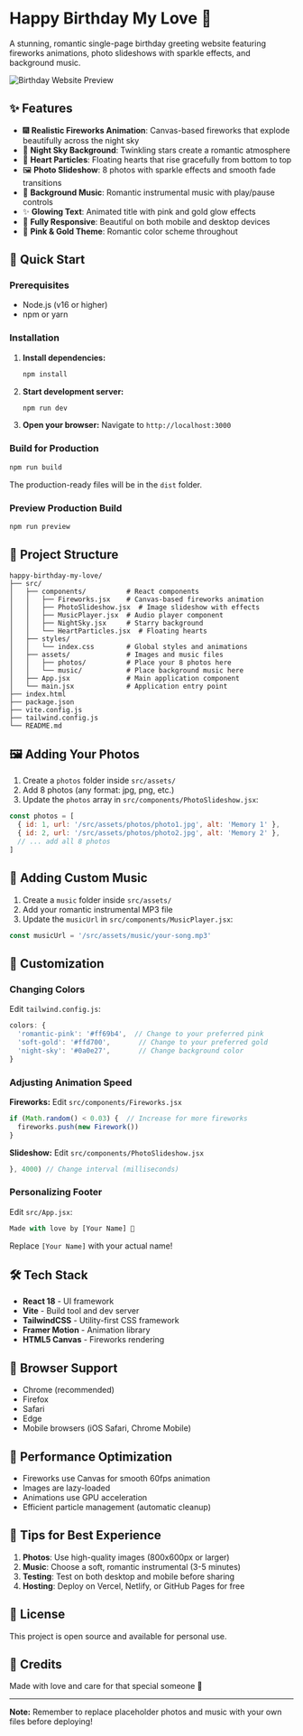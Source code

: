 # Happy Birthday My Love 💖

A stunning, romantic single-page birthday greeting website featuring fireworks animations, photo slideshows with sparkle effects, and background music.

![Birthday Website Preview](https://img.shields.io/badge/Made%20with-Love-ff69b4?style=for-the-badge)

## ✨ Features

- 🎆 **Realistic Fireworks Animation**: Canvas-based fireworks that explode beautifully across the night sky
- 🌌 **Night Sky Background**: Twinkling stars create a romantic atmosphere
- 💖 **Heart Particles**: Floating hearts that rise gracefully from bottom to top
- 🖼️ **Photo Slideshow**: 8 photos with sparkle effects and smooth fade transitions
- 🎵 **Background Music**: Romantic instrumental music with play/pause controls
- ✨ **Glowing Text**: Animated title with pink and gold glow effects
- 📱 **Fully Responsive**: Beautiful on both mobile and desktop devices
- 🎨 **Pink & Gold Theme**: Romantic color scheme throughout

## 🚀 Quick Start

### Prerequisites

- Node.js (v16 or higher)
- npm or yarn

### Installation

1. **Install dependencies:**
   ```bash
   npm install
   ```

2. **Start development server:**
   ```bash
   npm run dev
   ```

3. **Open your browser:**
   Navigate to `http://localhost:3000`

### Build for Production

```bash
npm run build
```

The production-ready files will be in the `dist` folder.

### Preview Production Build

```bash
npm run preview
```

## 📁 Project Structure

```
happy-birthday-my-love/
├── src/
│   ├── components/          # React components
│   │   ├── Fireworks.jsx    # Canvas-based fireworks animation
│   │   ├── PhotoSlideshow.jsx  # Image slideshow with effects
│   │   ├── MusicPlayer.jsx  # Audio player component
│   │   ├── NightSky.jsx     # Starry background
│   │   └── HeartParticles.jsx  # Floating hearts
│   ├── styles/
│   │   └── index.css        # Global styles and animations
│   ├── assets/              # Images and music files
│   │   ├── photos/          # Place your 8 photos here
│   │   └── music/           # Place background music here
│   ├── App.jsx              # Main application component
│   └── main.jsx             # Application entry point
├── index.html
├── package.json
├── vite.config.js
├── tailwind.config.js
└── README.md
```

## 🖼️ Adding Your Photos

1. Create a `photos` folder inside `src/assets/`
2. Add 8 photos (any format: jpg, png, etc.)
3. Update the `photos` array in `src/components/PhotoSlideshow.jsx`:

```jsx
const photos = [
  { id: 1, url: '/src/assets/photos/photo1.jpg', alt: 'Memory 1' },
  { id: 2, url: '/src/assets/photos/photo2.jpg', alt: 'Memory 2' },
  // ... add all 8 photos
]
```

## 🎵 Adding Custom Music

1. Create a `music` folder inside `src/assets/`
2. Add your romantic instrumental MP3 file
3. Update the `musicUrl` in `src/components/MusicPlayer.jsx`:

```jsx
const musicUrl = '/src/assets/music/your-song.mp3'
```

## 🎨 Customization

### Changing Colors

Edit `tailwind.config.js`:

```js
colors: {
  'romantic-pink': '#ff69b4',  // Change to your preferred pink
  'soft-gold': '#ffd700',       // Change to your preferred gold
  'night-sky': '#0a0e27',       // Change background color
}
```

### Adjusting Animation Speed

**Fireworks:** Edit `src/components/Fireworks.jsx`
```js
if (Math.random() < 0.03) {  // Increase for more fireworks
  fireworks.push(new Firework())
}
```

**Slideshow:** Edit `src/components/PhotoSlideshow.jsx`
```js
}, 4000) // Change interval (milliseconds)
```

### Personalizing Footer

Edit `src/App.jsx`:
```jsx
Made with love by [Your Name] 💌
```
Replace `[Your Name]` with your actual name!

## 🛠️ Tech Stack

- **React 18** - UI framework
- **Vite** - Build tool and dev server
- **TailwindCSS** - Utility-first CSS framework
- **Framer Motion** - Animation library
- **HTML5 Canvas** - Fireworks rendering

## 📱 Browser Support

- Chrome (recommended)
- Firefox
- Safari
- Edge
- Mobile browsers (iOS Safari, Chrome Mobile)

## 🎯 Performance Optimization

- Fireworks use Canvas for smooth 60fps animation
- Images are lazy-loaded
- Animations use GPU acceleration
- Efficient particle management (automatic cleanup)

## 💝 Tips for Best Experience

1. **Photos**: Use high-quality images (800x600px or larger)
2. **Music**: Choose a soft, romantic instrumental (3-5 minutes)
3. **Testing**: Test on both desktop and mobile before sharing
4. **Hosting**: Deploy on Vercel, Netlify, or GitHub Pages for free

## 📝 License

This project is open source and available for personal use.

## 💌 Credits

Made with love and care for that special someone 💖

---

**Note:** Remember to replace placeholder photos and music with your own files before deploying!

